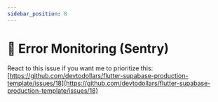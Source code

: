 ```yaml
---
sidebar_position: 8
---
```

# 🚧 Error Monitoring (Sentry)

React to this issue if you want me to prioritize this: [https://github.com/devtodollars/flutter-supabase-production-template/issues/18](https://github.com/devtodollars/flutter-supabase-production-template/issues/18)
